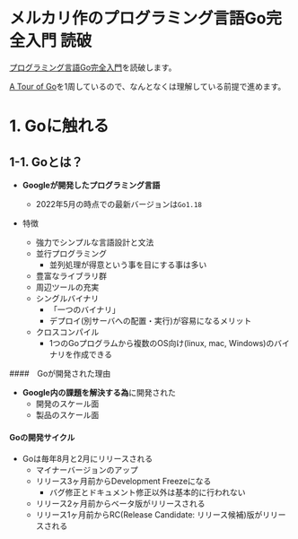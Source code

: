 # メルカリ作のプログラミング言語Go完全入門 読破
[プログラミング言語Go完全入門](https://tenn.in/go)を読破します。

[A Tour of Go](https://go-tour-jp.appspot.com/welcome/1)を1周しているので、なんとなくは理解している前提で進めます。

# 1. Goに触れる
## 1-1. Goとは？
- **Googleが開発したプログラミング言語**
  - 2022年5月の時点での最新バージョンは`Go1.18`

- 特徴
  - 強力でシンプルな言語設計と文法
  - 並行プログラミング
    - 並列処理が得意という事を目にする事は多い
  - 豊富なライブラリ群
  - 周辺ツールの充実
  - シングルバイナリ
    - 「一つのバイナリ」
    - デプロイ(別サーバへの配置・実行)が容易になるメリット
  - クロスコンパイル
    - 1つのGoプログラムから複数のOS向け(linux, mac, Windows)のバイナリを作成できる

####　Goが開発された理由
- **Google内の課題を解決する為**に開発された
  - 開発のスケール面
  - 製品のスケール面

#### Goの開発サイクル
- Goは毎年8月と2月にリリースされる
  - マイナーバージョンのアップ
  - リリース3ヶ月前からDevelopment Freezeになる
    - バグ修正とドキュメント修正以外は基本的に行われない
  - リリース2ヶ月前からベータ版がリリースされる
  - リリース1ヶ月前からRC(Release Candidate: リリース候補)版がリリースされる

